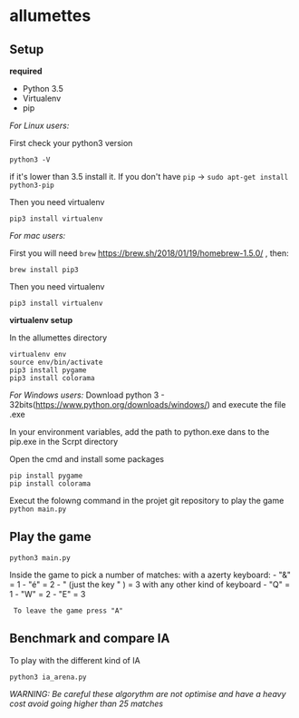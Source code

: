 # allumettes


## Setup

__required__

  * Python 3.5
  * Virtualenv
  * pip

*For Linux users:*

First check your python3 version

```
python3 -V
```

if it's lower than 3.5 install it.
If you don't have `pip` -> `sudo apt-get install python3-pip`

Then you need virtualenv

```
pip3 install virtualenv
```

*For mac users:*

First you will need `brew` https://brew.sh/2018/01/19/homebrew-1.5.0/ , then:

```
brew install pip3
```
Then you need virtualenv

```
pip3 install virtualenv
```

__virtualenv setup__

In the allumettes directory

```
virtualenv env
source env/bin/activate
pip3 install pygame
pip3 install colorama
```

*For Windows users:*
Download python 3 - 32bits(https://www.python.org/downloads/windows/) and execute the file .exe

In your environment variables, add the path to python.exe dans to the pip.exe in the Scrpt directory

Open the cmd and install some packages

```
pip install pygame
pip install colorama
```

Execut the folowng command in the projet git repository to play the game
`python main.py`

## Play the game

`python3 main.py`

Inside the game to pick a number of matches:
   with a azerty keyboard:
     - "&" = 1
     - "é" = 2
     - " (just the key " ) = 3
    with any other kind of keyboard
     - "Q" = 1
     - "W" = 2
     - "E" = 3

     To leave the game press "A"

## Benchmark and compare IA

To play with the different kind of IA

`python3 ia_arena.py`

*WARNING: Be careful these algorythm are not optimise and have a heavy cost avoid going higher than 25 matches*